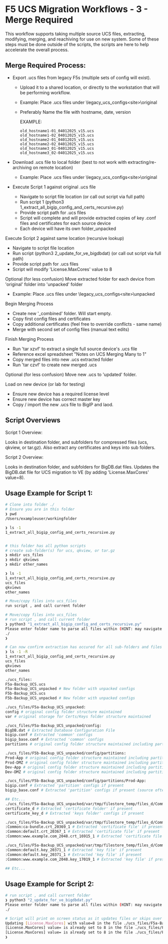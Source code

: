 # F5 UCS Migration Workflows - 3 - Merge Required

This workflow supports taking multiple source UCS files, extracting, modifying, merging, and reachiving for use on new system.
Some of these steps must be done outside of the scripts, the scripts are here to help accelerate the overall process.

## Merge Required Process:

- Export .ucs files from legacy F5s (multiple sets of config will exist).
  - Upload it to a shared location, or directly to the workstation that will be performing workflow.
  - Example: Place .ucs files under <file-share-root>\legacy_ucs_configs\<site>\original
  - Preferably Name the file with hostname, date, version
    
    EXAMPLE:
    ```
    old_hostname1-01_04012025_v15.ucs
    old_hostname1-02_04012025_v15.ucs
    old_hostname2-01_04012025_v15.ucs
    old_hostname2-02_04012025_v15.ucs
    old_hostname3_01-04012025_v15.ucs
    old_hostname3_02-04012025_v15.ucs
    ```

- Download .ucs file to local folder (best to not work with extracting/re-archiving on remote location)
  - Example: Place .ucs files under <local-folder-root>\legacy_ucs_configs\<site>\original

- Execute Script 1 against original .ucs file
  - Navigate to script file location (or call out script via full path)
  - Run script 1 (python3 1_extract_all_bigip_config_and_certs_recursive.py)
  - Provide script path for .ucs files
  - Script will complete and will provide extracted copies of key .conf files and certificates for each source device
  - Each device will have its own folder_unpacked

Execute Script 2 against same location (recursive lookup)
  - Navigate to script file location
  - Run script  (python3 2_update_for_ve_bigdbdat) (or call out script via full path)
  - Provide script path for .ucs files
  - Script will modify 'License.MaxCores' value to 8

Optional (for less confusion) Move extracted folder for each device from 'original' folder into 'unpacked' folder 
  - Example: Place .ucs files under <local-folder-root>\legacy_ucs_configs\<site>\unpacked

Begin Merging Process
  - Create new '<new-hostname>_combined' folder. Will start empty.
  - Copy first config files and certificates
  - Copy additional certificates (feel free to override conflicts - same name)
  - Merge with second set of config files (manual text edits)

Finish Merging Process    
  - Run 'tar xzvf' to extract a single full source device's .ucs file
  - Reference excel spreadsheet "Notes on UCS Merging Many to 1"
  - Copy merged files into new .ucs extracted folder
  - Run 'tar czvf' to create new merged .ucs

Optional (for less confusion) Move new .ucs to 'updated' folder.

Load on new device (or lab for testing)
  - Ensure new device has a required license level
  - Ensure new device has correct master key
  - Copy / import the new .ucs file to BigIP and laod.


## Script Overviews

Script 1 Overview: 

Looks in destination folder, and subfolders for compressed files (ucs, qkview, or tar.gz). Also extract any certificates and keys into sub folders. 

Script 2 Overview:

Looks in destination folder, and subfolders for BigDB.dat files. Updates the BigDB.dat file for UCS migration to VE (by adding 'License.MaxCores' value=8).

## Usage Example for Script 1:
```bash
# Clone into folder ./
# Ensure you are in this folder
❯ pwd
/Users/exampleuser/workingfolder

❯ ls -1
1_extract_all_bigip_config_and_certs_recursive.py


# this folder has all python scripts
# create sub-folder(s) for ucs, qkview, or tar.gz
❯ mkdir ucs_files
❯ mkdir qkviews
❯ mkdir other_names

❯ ls -1
1_extract_all_bigip_config_and_certs_recursive.py
ucs_files
qkviews
other_names

# Move/copy files into ucs_files
run script , and call current folder

# Move/copy files into ucs_files
# run script , and call current folder
❯ python3 "1_extract_all_bigip_config_and_certs_recursive.py"
Please enter folder name to parse all files within (HINT: may navigate back a folder with ../FOLDERNAME )
./
❯

# Can now confirm extraction has occured for all sub-folders and files
❯ ls -1 -R
1_extract_all_bigip_config_and_certs_recursive.py
ucs_files
qkviews
other_names

./ucs_files:
F5a-Backup_UCS.ucs
F5a-Backup_UCS_unpacked # New folder with unpacked configs
F5b-Backup_UCS.ucs
F5b-Backup_UCS_unpacked # New folder with unpacked configs

./ucs_files/F5a-Backup_UCS_unpacked:
config # original config folder structure maintained
var # original storage for Certs/Keys folder structure maintained

./ucs_files/F5a-Backup_UCS_unpacked/config:
BigDB.dat # Extracted Database Configuration File
bigip.conf # Extracted 'common' configs
bigip_base.conf # Extracted 'common' configs
partitions # original config folder structure maintained including partitions

./ucs_files/F5b-Backup_UCS_unpacked/config/partitions:
Prod-App # original config folder structure maintained including partitions
Prod-DMZ # original config folder structure maintained including partitions
Dev-App # original config folder structure maintained including partitions
Dev-DMZ # original config folder structure maintained including partitions

./ucs_files/F5b-Backup_UCS_unpacked/config/partitions/Prod-App:
bigip.conf # Extracted 'partition' configs if present
bigip_base.conf # Extracted 'partition' configs if present (source often may not always have a bigip_base.conf)

## Etc...
./ucs_files/F5a-Backup_UCS_unpacked/var/tmp/filestore_temp/files_d/Common_d:
certificate_d # Extracted 'certificate folder' if present
certificate_key_d # Extracted 'keys folder' configs if present

./ucs_files/F5a-Backup_UCS_unpacked/var/tmp/filestore_temp/files_d/Common_d/certificate_d:
:Common:ca-bundle.crt_20369_1 # Extracted 'certificate file' if present
:Common:default.crt_20367_1 # Extracted 'certificate file' if present
:Common:www.example.com_2048.crt_16915_1 # Extracted 'certificate file' if present

./ucs_files/F5a-Backup_UCS_unpacked/var/tmp/filestore_temp/files_d/Common_d/certificate_key_d:
:Common:default.key_20371_1 # Extracted 'key file' if present
:Common:default.key_20371_1 # Extracted 'key file' if present
:Common:www.example.com_2048.key_17019_1 # Extracted 'key file' if present

## Etc...
```

## Usage Example for Script 2:
```bash
# run script , and call current folder
❯ python3 "2_update_for_ve_bigdbdat.py"
Please enter folder name to parse all files within (HINT: may navigate back a folder with ../FOLDERNAME )
./

# Script will print on screen status as it updates files or skips over them (for any BigDB.dat file it finds)
Updating [License.MaxCores] with value=8 in the file ./ucs_files/F5a-Backup_UCS_unpacked/config/BigDB.dat
[License.MaxCores] value= is already set to 8 in the file ./ucs_files/F5a-Backup_UCS_unpacked/config/BigDB.dat
[License.MaxCores] value= is already set to 8 in the file ./ucs_files/F5a-Backup_UCS_unpacked/config/BigDB.dat
❯

```
